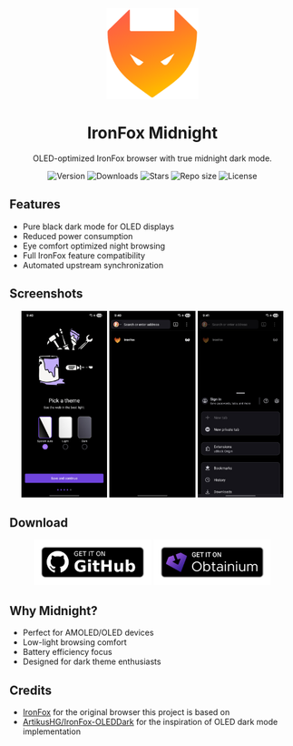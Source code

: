 <div align="center">
  <img src="assets/ironfox.png" alt="IronFox Midnight Logo" height="160">
  <h1>IronFox Midnight</h1>
  <p>OLED-optimized IronFox browser with true midnight dark mode.</p>

  <div align="center">
    <img alt="Version" src="https://img.shields.io/github/v/release/handokota/IronFoxMidnight?color=2d2d2d&style=flat-square">
    <img alt="Downloads" src="https://img.shields.io/github/downloads/handokota/IronFoxMidnight/total?color=2d2d2d&style=flat-square">
    <img alt="Stars" src="https://img.shields.io/github/stars/handokota/IronFoxMidnight?color=2d2d2d&style=flat-square">
    <img alt="Repo size" src="https://img.shields.io/github/repo-size/handokota/IronFoxMidnight?color=2d2d2d&style=flat-square">
    <img alt="License" src="https://img.shields.io/github/license/handokota/IronFoxMidnight?color=2d2d2d&style=flat-square">
  </div>
</div>

## Features
- Pure black dark mode for OLED displays
- Reduced power consumption
- Eye comfort optimized night browsing
- Full IronFox feature compatibility
- Automated upstream synchronization

## Screenshots
<div align="center">
  <img src="assets/screenshot-1.jpg" width="30%">
  <img src="assets/screenshot-2.jpg" width="30%">
  <img src="assets/screenshot-3.jpg" width="30%">
</div>

## Download
<div align="center">
  <a href="https://github.com/handokota/IronFoxMidnight/releases/latest"><img src="assets/github.png" alt="Get it on GitHub" height="80"></a>
  <a href="https://apps.obtainium.imranr.dev/redirect?r=obtainium://app/%7B%22id%22%3A%22org.ironfoxoss.ironfox%22%2C%22url%22%3A%22https%3A%2F%2Fgithub.com%2Fhandokota%2FIronFoxMidnight%22%2C%22author%22%3A%22handokota%22%2C%22name%22%3A%22IronFox%22%2C%22preferredApkIndex%22%3A0%2C%22additionalSettings%22%3A%22%7B%5C%22includePrereleases%5C%22%3Afalse%2C%5C%22fallbackToOlderReleases%5C%22%3Atrue%2C%5C%22filterReleaseTitlesByRegEx%5C%22%3A%5C%22%5C%22%2C%5C%22filterReleaseNotesByRegEx%5C%22%3A%5C%22%5C%22%2C%5C%22verifyLatestTag%5C%22%3Afalse%2C%5C%22sortMethodChoice%5C%22%3A%5C%22date%5C%22%2C%5C%22useLatestAssetDateAsReleaseDate%5C%22%3Afalse%2C%5C%22releaseTitleAsVersion%5C%22%3Afalse%2C%5C%22trackOnly%5C%22%3Afalse%2C%5C%22versionExtractionRegEx%5C%22%3A%5C%22%5C%22%2C%5C%22matchGroupToUse%5C%22%3A%5C%22%5C%22%2C%5C%22versionDetection%5C%22%3Atrue%2C%5C%22releaseDateAsVersion%5C%22%3Afalse%2C%5C%22useVersionCodeAsOSVersion%5C%22%3Afalse%2C%5C%22apkFilterRegEx%5C%22%3A%5C%22%5C%22%2C%5C%22invertAPKFilter%5C%22%3Afalse%2C%5C%22autoApkFilterByArch%5C%22%3Atrue%2C%5C%22appName%5C%22%3A%5C%22%5C%22%2C%5C%22appAuthor%5C%22%3A%5C%22%5C%22%2C%5C%22shizukuPretendToBeGooglePlay%5C%22%3Afalse%2C%5C%22allowInsecure%5C%22%3Afalse%2C%5C%22exemptFromBackgroundUpdates%5C%22%3Afalse%2C%5C%22skipUpdateNotifications%5C%22%3Afalse%2C%5C%22about%5C%22%3A%5C%22%5C%22%2C%5C%22refreshBeforeDownload%5C%22%3Afalse%7D%22%2C%22overrideSource%22%3Anull%7D"><img src="assets/obtainium.png" alt="Get it on Obtainium" height="80"></a>
</div>

## Why Midnight?
- Perfect for AMOLED/OLED devices
- Low-light browsing comfort
- Battery efficiency focus
- Designed for dark theme enthusiasts

## Credits
- [IronFox](https://gitlab.com/ironfox-oss/IronFox) for the original browser this project is based on
- [ArtikusHG/IronFox-OLEDDark](https://github.com/ArtikusHG/Ironfox-OLEDDark) for the inspiration of OLED dark mode implementation